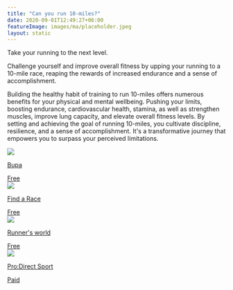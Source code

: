 ```yaml
---
title: "Can you run 10-miles?"
date: 2020-09-01T12:49:27+06:00
featureImage: images/ma/placeholder.jpeg
layout: static
---
```


Take your running to the next level.

Challenge yourself and improve overall fitness by upping your running to a 10-mile race, reaping the rewards of increased endurance and a sense of accomplishment.

Building the healthy habit of training to run 10-miles offers numerous benefits for your physical and mental wellbeing. Pushing your limits, boosting endurance, cardiovascular health, stamina, as well as strengthen muscles, improve lung capacity, and elevate overall fitness levels. By setting and achieving the goal of running 10-miles, you cultivate discipline, resilience, and a sense of accomplishment. It's a transformative journey that empowers you to surpass your perceived limitations.

<a class="ma-link" href="https://www.bupa.co.uk/health-information/exercise-fitness/running-programme-10miles"><div class="ma-card ma-card-Health"><div class="ma-icon"><img src ="/images/Icon-check - health - opacity.svg"/></div><div class="ma-name"><p>Bupa</p></div><div class="ma-paid-text"><span>Free</span></div></div></a><a class="ma-link" href="https://findarace.com/running-events"><div class="ma-card ma-card-Health"><div class="ma-icon"><img src ="/images/Icon-check - health - opacity.svg"/></div><div class="ma-name"><p>Find a Race</p></div><div class="ma-paid-text"><span>Free</span></div></div></a><a class="ma-link" href="https://www.runnersworld.com/training/a20788049/10-reasons-to-run-10-miles/"><div class="ma-card ma-card-Health"><div class="ma-icon"><img src ="/images/Icon-check - health - opacity.svg"/></div><div class="ma-name"><p>Runner's world</p></div><div class="ma-paid-text"><span>Free</span></div></div></a><a class="ma-link" href="https://www.awin1.com/cread.php?awinmid=6667&awinaffid=1198638&ued=https%3A%2F%2Fwww.prodirectsport.com%2Frunning%2F"><div class="ma-card ma-card-Health"><div class="ma-icon"><img src ="/images/Icon-pound - health - opacity.svg"/></div><div class="ma-name"><p>Pro:Direct Sport</p></div><div class="ma-paid-text"><span>Paid</span></div></div></a>  

<br/><br/>






